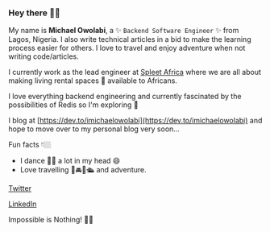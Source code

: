 ### Hey there 👋🏽



My name is **Michael Owolabi**, a ✨ `Backend Software Engineer` ✨ from Lagos, Nigeria. I also write technical articles in a bid to make the learning process easier for others. I love to travel and enjoy adventure when not writing code/articles.

I currently work as the lead engineer at [Spleet Africa](https://spleet.africa/) where we are all about making living rental spaces 🏡 available to Africans.

I love everything backend engineering and currently fascinated by the possibilities of Redis so I'm exploring 🌱

I blog at [https://dev.to/imichaelowolabi](https://dev.to/imichaelowolabi) and hope to move over to my personal blog very soon...


Fun facts 👇🏼
- I dance 🕺🏽 a lot in my head 😄
- Love travelling 🚀🚘🚆🛳 and adventure.

[Twitter](https://twitter.com/iMichaelOwolabi)

[LinkedIn](https://www.linkedin.com/in/imichaelowolabi/)

Impossible is Nothing! ✌🏼
